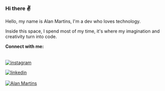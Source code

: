 ### Hi there :v:

Hello, my name is Alan Martins, I'm a dev who loves technology.


Inside this space, I spend most of my time, it's where my imagination and creativity turn into code.

<b>Connect with me:</b>
<br>
<br>
<br>
[![instagram](https://img.shields.io/badge/Instagram-E4405F?style=for-the-badge&logo=instagram&logoColor=white)](https://instagram.com/alanmartinsdev)

[![linkedin](https://img.shields.io/badge/LinkedIn-0077B5?style=for-the-badge&logo=linkedin&logoColor=white)](https://www.linkedin.com/in/alan-martins-2253572a6/)
<br>
<br>
[![Alan Martins](https://github-readme-stats.vercel.app/api?username=AlanMartins)](https://github.com/anuraghazra/github-readme-stats)

